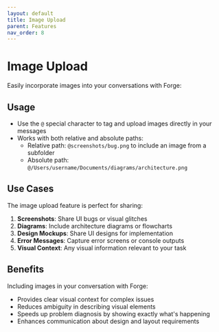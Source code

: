 ```yaml
---
layout: default
title: Image Upload
parent: Features
nav_order: 8
---
```


# Image Upload

Easily incorporate images into your conversations with Forge:

## Usage

- Use the `@` special character to tag and upload images directly in your messages
- Works with both relative and absolute paths:
  - Relative path: `@screenshots/bug.png` to include an image from a subfolder
  - Absolute path: `@/Users/username/Documents/diagrams/architecture.png`

## Use Cases

The image upload feature is perfect for sharing:

1. **Screenshots**: Share UI bugs or visual glitches
2. **Diagrams**: Include architecture diagrams or flowcharts
3. **Design Mockups**: Share UI designs for implementation
4. **Error Messages**: Capture error screens or console outputs
5. **Visual Context**: Any visual information relevant to your task

## Benefits

Including images in your conversation with Forge:

- Provides clear visual context for complex issues
- Reduces ambiguity in describing visual elements
- Speeds up problem diagnosis by showing exactly what's happening
- Enhances communication about design and layout requirements